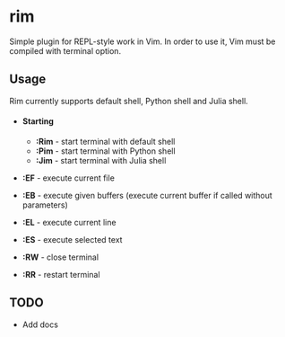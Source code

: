 # rim
Simple plugin for REPL-style work in Vim. In order to use it, Vim must be compiled with terminal option.

## Usage
Rim currently supports default shell, Python shell and Julia shell.

* #### Starting
  * **:Rim** - start terminal with default shell
  * **:Pim** - start terminal with Python shell
  * **:Jim** - start terminal with Julia shell
  
* **:EF** - execute current file
* **:EB** - execute given buffers (execute current buffer if called without parameters)
* **:EL** - execute current line
* **:ES** - execute selected text
* **:RW**  - close terminal
* **:RR** - restart terminal

## TODO

* Add docs
